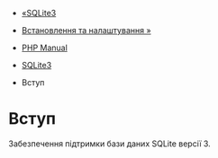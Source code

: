 - [«SQLite3](book.sqlite3.md)
- [Встановлення та налаштування »](sqlite3.setup.md)

- [PHP Manual](index.md)
- [SQLite3](book.sqlite3.md)
-   Вступ

# Вступ

Забезпечення підтримки бази даних SQLite версії 3.
